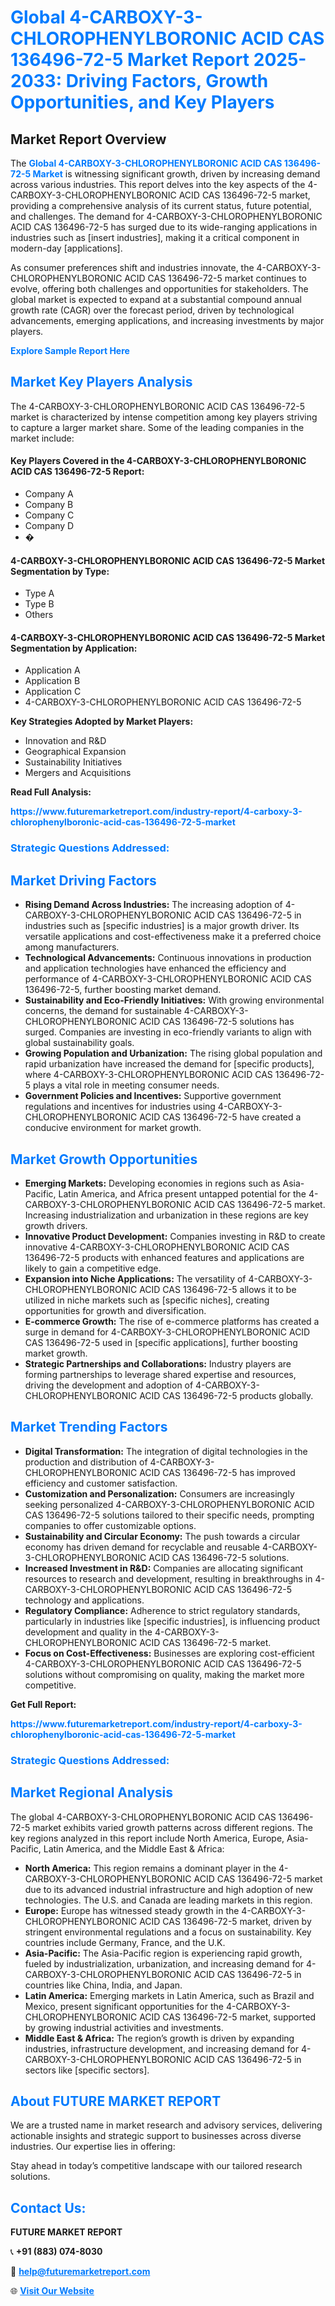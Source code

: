 <h1 style="color: #007BFF;">Global 4-CARBOXY-3-CHLOROPHENYLBORONIC ACID CAS 136496-72-5 Market Report 2025-2033: Driving Factors, Growth Opportunities, and Key Players</h1>

<section id="overview">
<h2>Market Report Overview</h2>
<p>The <a href="https://www.futuremarketreport.com/industry-report/4-carboxy-3-chlorophenylboronic-acid-cas-136496-72-5-market" style="color: #007BFF; text-decoration: none;"><strong>Global 4-CARBOXY-3-CHLOROPHENYLBORONIC ACID CAS 136496-72-5 Market</strong></a> is witnessing significant growth, driven by increasing demand across various industries. This report delves into the key aspects of the 4-CARBOXY-3-CHLOROPHENYLBORONIC ACID CAS 136496-72-5 market, providing a comprehensive analysis of its current status, future potential, and challenges. The demand for 4-CARBOXY-3-CHLOROPHENYLBORONIC ACID CAS 136496-72-5 has surged due to its wide-ranging applications in industries such as [insert industries], making it a critical component in modern-day [applications].</p>
<p>As consumer preferences shift and industries innovate, the 4-CARBOXY-3-CHLOROPHENYLBORONIC ACID CAS 136496-72-5 market continues to evolve, offering both challenges and opportunities for stakeholders. The global market is expected to expand at a substantial compound annual growth rate (CAGR) over the forecast period, driven by technological advancements, emerging applications, and increasing investments by major players.</p>
</section>

<section id="overview">
<p><a href="https://www.futuremarketreport.com/request-sample/reportId=112288" style="color: #007BFF; text-decoration: none;"><strong>Explore Sample Report Here</strong></a></p>
</section>

<section id="key-players">
<h2 style="color: #007BFF;">Market Key Players Analysis</h2>
<p>The 4-CARBOXY-3-CHLOROPHENYLBORONIC ACID CAS 136496-72-5 market is characterized by intense competition among key players striving to capture a larger market share. Some of the leading companies in the market include:</p>
<h4>Key Players Covered in the 4-CARBOXY-3-CHLOROPHENYLBORONIC ACID CAS 136496-72-5 Report:</h4>
<ul><li>Company A</li><li>Company B</li><li>Company C</li><li>Company D</li><li>�</li></ul>
<h4>4-CARBOXY-3-CHLOROPHENYLBORONIC ACID CAS 136496-72-5 Market Segmentation by Type:</h4>
<ul><li>Type A</li><li>Type B</li><li>Others</li></ul>

<h4>4-CARBOXY-3-CHLOROPHENYLBORONIC ACID CAS 136496-72-5 Market Segmentation by Application:</h4>
<ul><li>Application A</li><li>Application B</li><li>Application C</li><li>4-CARBOXY-3-CHLOROPHENYLBORONIC ACID CAS 136496-72-5</li></ul>
<p><strong>Key Strategies Adopted by Market Players:</strong></p>
<ul>
<li>Innovation and R&D</li>
<li>Geographical Expansion</li>
<li>Sustainability Initiatives</li>
<li>Mergers and Acquisitions</li>
</ul>
</section>

<section>
<p><strong>Read Full Analysis: </strong></p><a href="https://www.futuremarketreport.com/industry-report/4-carboxy-3-chlorophenylboronic-acid-cas-136496-72-5-market" style="color: #007BFF; text-decoration: none;"><strong>https://www.futuremarketreport.com/industry-report/4-carboxy-3-chlorophenylboronic-acid-cas-136496-72-5-market</strong></a>
<h3 style="color: #007BFF;">Strategic Questions Addressed:</h3>
</section>

<section id="driving-factors">
<h2 style="color: #007BFF;">Market Driving Factors</h2>
<ul>
<li><strong>Rising Demand Across Industries:</strong> The increasing adoption of 4-CARBOXY-3-CHLOROPHENYLBORONIC ACID CAS 136496-72-5 in industries such as [specific industries] is a major growth driver. Its versatile applications and cost-effectiveness make it a preferred choice among manufacturers.</li>
<li><strong>Technological Advancements:</strong> Continuous innovations in production and application technologies have enhanced the efficiency and performance of 4-CARBOXY-3-CHLOROPHENYLBORONIC ACID CAS 136496-72-5, further boosting market demand.</li>
<li><strong>Sustainability and Eco-Friendly Initiatives:</strong> With growing environmental concerns, the demand for sustainable 4-CARBOXY-3-CHLOROPHENYLBORONIC ACID CAS 136496-72-5 solutions has surged. Companies are investing in eco-friendly variants to align with global sustainability goals.</li>
<li><strong>Growing Population and Urbanization:</strong> The rising global population and rapid urbanization have increased the demand for [specific products], where 4-CARBOXY-3-CHLOROPHENYLBORONIC ACID CAS 136496-72-5 plays a vital role in meeting consumer needs.</li>
<li><strong>Government Policies and Incentives:</strong> Supportive government regulations and incentives for industries using 4-CARBOXY-3-CHLOROPHENYLBORONIC ACID CAS 136496-72-5 have created a conducive environment for market growth.</li>
</ul>
</section>

<section id="growth-opportunities">
<h2 style="color: #007BFF;">Market Growth Opportunities</h2>
<ul>
<li><strong>Emerging Markets:</strong> Developing economies in regions such as Asia-Pacific, Latin America, and Africa present untapped potential for the 4-CARBOXY-3-CHLOROPHENYLBORONIC ACID CAS 136496-72-5 market. Increasing industrialization and urbanization in these regions are key growth drivers.</li>
<li><strong>Innovative Product Development:</strong> Companies investing in R&D to create innovative 4-CARBOXY-3-CHLOROPHENYLBORONIC ACID CAS 136496-72-5 products with enhanced features and applications are likely to gain a competitive edge.</li>
<li><strong>Expansion into Niche Applications:</strong> The versatility of 4-CARBOXY-3-CHLOROPHENYLBORONIC ACID CAS 136496-72-5 allows it to be utilized in niche markets such as [specific niches], creating opportunities for growth and diversification.</li>
<li><strong>E-commerce Growth:</strong> The rise of e-commerce platforms has created a surge in demand for 4-CARBOXY-3-CHLOROPHENYLBORONIC ACID CAS 136496-72-5 used in [specific applications], further boosting market growth.</li>
<li><strong>Strategic Partnerships and Collaborations:</strong> Industry players are forming partnerships to leverage shared expertise and resources, driving the development and adoption of 4-CARBOXY-3-CHLOROPHENYLBORONIC ACID CAS 136496-72-5 products globally.</li>
</ul>
</section>

<section id="trending-factors">
<h2 style="color: #007BFF;">Market Trending Factors</h2>
<ul>
<li><strong>Digital Transformation:</strong> The integration of digital technologies in the production and distribution of 4-CARBOXY-3-CHLOROPHENYLBORONIC ACID CAS 136496-72-5 has improved efficiency and customer satisfaction.</li>
<li><strong>Customization and Personalization:</strong> Consumers are increasingly seeking personalized 4-CARBOXY-3-CHLOROPHENYLBORONIC ACID CAS 136496-72-5 solutions tailored to their specific needs, prompting companies to offer customizable options.</li>
<li><strong>Sustainability and Circular Economy:</strong> The push towards a circular economy has driven demand for recyclable and reusable 4-CARBOXY-3-CHLOROPHENYLBORONIC ACID CAS 136496-72-5 solutions.</li>
<li><strong>Increased Investment in R&D:</strong> Companies are allocating significant resources to research and development, resulting in breakthroughs in 4-CARBOXY-3-CHLOROPHENYLBORONIC ACID CAS 136496-72-5 technology and applications.</li>
<li><strong>Regulatory Compliance:</strong> Adherence to strict regulatory standards, particularly in industries like [specific industries], is influencing product development and quality in the 4-CARBOXY-3-CHLOROPHENYLBORONIC ACID CAS 136496-72-5 market.</li>
<li><strong>Focus on Cost-Effectiveness:</strong> Businesses are exploring cost-efficient 4-CARBOXY-3-CHLOROPHENYLBORONIC ACID CAS 136496-72-5 solutions without compromising on quality, making the market more competitive.</li>
</ul>
</section>

<section>
<p><strong>Get Full Report: </strong></p><a href="https://www.futuremarketreport.com/industry-report/4-carboxy-3-chlorophenylboronic-acid-cas-136496-72-5-market" style="color: #007BFF; text-decoration: none;"><strong>https://www.futuremarketreport.com/industry-report/4-carboxy-3-chlorophenylboronic-acid-cas-136496-72-5-market</strong></a>
<h3 style="color: #007BFF;">Strategic Questions Addressed:</h3>
</section>


<section id="regional-analysis">
<h2 style="color: #007BFF;">Market Regional Analysis</h2>
<p>The global 4-CARBOXY-3-CHLOROPHENYLBORONIC ACID CAS 136496-72-5 market exhibits varied growth patterns across different regions. The key regions analyzed in this report include North America, Europe, Asia-Pacific, Latin America, and the Middle East & Africa:</p>
<ul>
<li><strong>North America:</strong> This region remains a dominant player in the 4-CARBOXY-3-CHLOROPHENYLBORONIC ACID CAS 136496-72-5 market due to its advanced industrial infrastructure and high adoption of new technologies. The U.S. and Canada are leading markets in this region.</li>
<li><strong>Europe:</strong> Europe has witnessed steady growth in the 4-CARBOXY-3-CHLOROPHENYLBORONIC ACID CAS 136496-72-5 market, driven by stringent environmental regulations and a focus on sustainability. Key countries include Germany, France, and the U.K.</li>
<li><strong>Asia-Pacific:</strong> The Asia-Pacific region is experiencing rapid growth, fueled by industrialization, urbanization, and increasing demand for 4-CARBOXY-3-CHLOROPHENYLBORONIC ACID CAS 136496-72-5 in countries like China, India, and Japan.</li>
<li><strong>Latin America:</strong> Emerging markets in Latin America, such as Brazil and Mexico, present significant opportunities for the 4-CARBOXY-3-CHLOROPHENYLBORONIC ACID CAS 136496-72-5 market, supported by growing industrial activities and investments.</li>
<li><strong>Middle East & Africa:</strong> The region’s growth is driven by expanding industries, infrastructure development, and increasing demand for 4-CARBOXY-3-CHLOROPHENYLBORONIC ACID CAS 136496-72-5 in sectors like [specific sectors].</li>
</ul>
</section>

<footer>
<h2 style="color: #007BFF;">About FUTURE MARKET REPORT</h2>
<p>We are a trusted name in market research and advisory services, delivering actionable insights and strategic support to businesses across diverse industries. Our expertise lies in offering:</p>

<p>Stay ahead in today’s competitive landscape with our tailored research solutions.</p>

<h2 style="color: #007BFF;">Contact Us:</h2>
<p><strong>FUTURE MARKET REPORT</strong></p>
<p>📞 <strong>+91 (883) 074-8030</strong></p>
<p>📧 <strong><a href="mailto:help@futuremarketreport.com" style="color: #007BFF;">help@futuremarketreport.com</a></strong></p>
<p>🌐 <strong><a href="https://www.futuremarketreport.com/" style="color: #007BFF;">Visit Our Website</a></strong></p>
</footer>